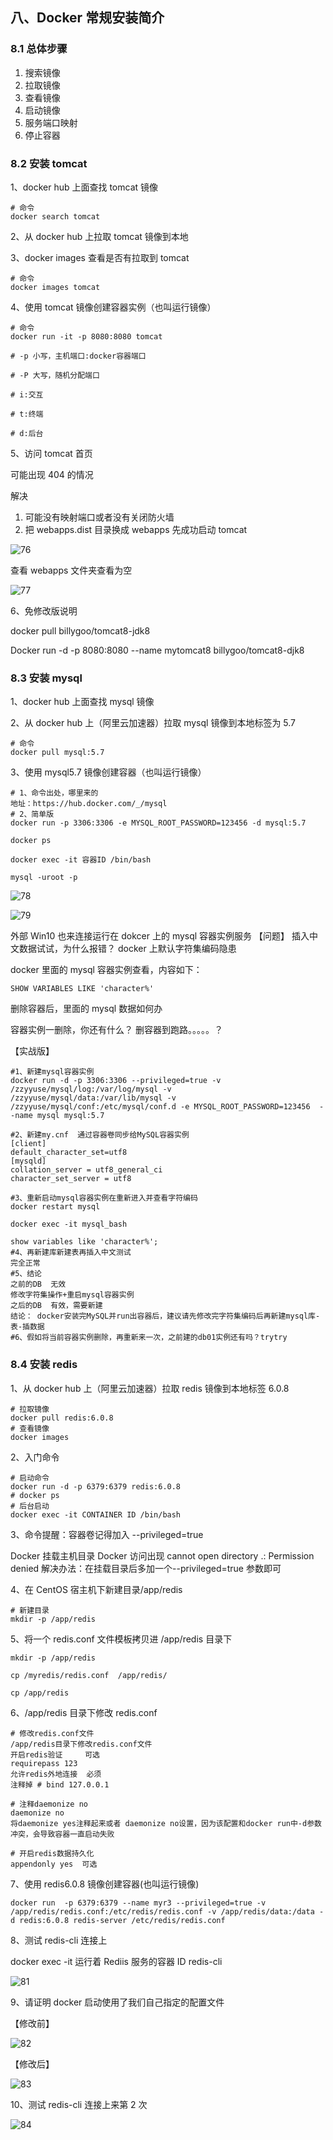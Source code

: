## 八、Docker 常规安装简介

### 8.1 总体步骤

1.  搜索镜像
2.  拉取镜像
3.  查看镜像
4.  启动镜像
5.  服务端口映射
6.  停止容器

### 8.2 安装 tomcat

1、docker hub 上面查找 tomcat 镜像

```
# 命令
docker search tomcat
```

2、从 docker hub 上拉取 tomcat 镜像到本地

3、docker images 查看是否有拉取到 tomcat

```
# 命令
docker images tomcat
```

4、使用 tomcat 镜像创建容器实例（也叫运行镜像）

```
# 命令
docker run -it -p 8080:8080 tomcat

# -p 小写，主机端口:docker容器端口

# -P 大写，随机分配端口

# i:交互

# t:终端

# d:后台
```

5、访问 tomcat 首页

可能出现 404 的情况

解决

1.  可能没有映射端口或者没有关闭防火墙
2.  把 webapps.dist 目录换成 webapps 先成功启动 tomcat

![76](https://luojia.work/assets/76-7cc6ce00.png)

查看 webapps 文件夹查看为空

![77](https://luojia.work/assets/77-37fb94c7.png)

6、免修改版说明

docker pull billygoo/tomcat8-jdk8

Docker run -d -p 8080:8080 --name mytomcat8 billygoo/tomcat8-djk8

### 8.3 安装 mysql

1、docker hub 上面查找 mysql 镜像

2、从 docker hub 上（阿里云加速器）拉取 mysql 镜像到本地标签为 5.7

```
# 命令
docker pull mysql:5.7
```

3、使用 mysql5.7 镜像创建容器（也叫运行镜像）

```
# 1、命令出处，哪里来的
地址：https://hub.docker.com/_/mysql
# 2、简单版
docker run -p 3306:3306 -e MYSQL_ROOT_PASSWORD=123456 -d mysql:5.7

docker ps

docker exec -it 容器ID /bin/bash

mysql -uroot -p
```

![78](https://luojia.work/assets/78-1df8016e.png)

![79](https://luojia.work/assets/79-7720284a.png)

外部 Win10 也来连接运行在 dokcer 上的 mysql 容器实例服务 【问题】 插入中文数据试试，为什么报错？ docker 上默认字符集编码隐患

docker 里面的 mysql 容器实例查看，内容如下：

```
SHOW VARIABLES LIKE 'character%'
```

删除容器后，里面的 mysql 数据如何办

容器实例一删除，你还有什么？ 删容器到跑路。。。。。？

【实战版】

```
#1、新建mysql容器实例
docker run -d -p 3306:3306 --privileged=true -v /zzyyuse/mysql/log:/var/log/mysql -v /zzyyuse/mysql/data:/var/lib/mysql -v /zzyyuse/mysql/conf:/etc/mysql/conf.d -e MYSQL_ROOT_PASSWORD=123456  --name mysql mysql:5.7

#2、新建my.cnf  通过容器卷同步给MySQL容器实例
[client]
default_character_set=utf8
[mysqld]
collation_server = utf8_general_ci
character_set_server = utf8

#3、重新启动mysql容器实例在重新进入并查看字符编码
docker restart mysql

docker exec -it mysql_bash

show variables like 'character%';
#4、再新建库新建表再插入中文测试
完全正常
#5、结论
之前的DB  无效
修改字符集操作+重启mysql容器实例
之后的DB  有效，需要新建
结论： docker安装完MySQL并run出容器后，建议请先修改完字符集编码后再新建mysql库-表-插数据
#6、假如将当前容器实例删除，再重新来一次，之前建的db01实例还有吗？trytry
```

### 8.4 安装 redis

1、从 docker hub 上（阿里云加速器）拉取 redis 镜像到本地标签 6.0.8

```
# 拉取镜像
docker pull redis:6.0.8
# 查看镜像
docker images
```

2、入门命令

```
# 启动命令
docker run -d -p 6379:6379 redis:6.0.8
# docker ps
# 后台启动
docker exec -it CONTAINER ID /bin/bash
```

3、命令提醒：容器卷记得加入 --privileged=true

Docker 挂载主机目录 Docker 访问出现 cannot open directory .: Permission denied 解决办法：在挂载目录后多加一个--privileged=true 参数即可

4、在 CentOS 宿主机下新建目录/app/redis

```
# 新建目录
mkdir -p /app/redis
```

5、将一个 redis.conf 文件模板拷贝进 /app/redis 目录下

```
mkdir -p /app/redis

cp /myredis/redis.conf  /app/redis/

cp /app/redis
```

6、/app/redis 目录下修改 redis.conf

```
# 修改redis.conf文件
/app/redis目录下修改redis.conf文件
开启redis验证     可选
requirepass 123
允许redis外地连接  必须
注释掉 # bind 127.0.0.1

# 注释daemonize no
daemonize no
将daemonize yes注释起来或者 daemonize no设置，因为该配置和docker run中-d参数冲突，会导致容器一直启动失败

# 开启redis数据持久化
appendonly yes  可选
```

7、使用 redis6.0.8 镜像创建容器(也叫运行镜像)

```
docker run  -p 6379:6379 --name myr3 --privileged=true -v /app/redis/redis.conf:/etc/redis/redis.conf -v /app/redis/data:/data -d redis:6.0.8 redis-server /etc/redis/redis.conf
```

8、测试 redis-cli 连接上

docker exec -it 运行着 Rediis 服务的容器 ID redis-cli

![81](https://luojia.work/assets/81-506d911c.png)

9、请证明 docker 启动使用了我们自己指定的配置文件

【修改前】

![82](https://luojia.work/assets/82-1bb8c599.png)

【修改后】

![83](https://luojia.work/assets/83-37908404.png)

10、测试 redis-cli 连接上来第 2 次

![84](https://luojia.work/assets/84-f6131ea4.png)
